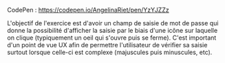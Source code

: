 CodePen : https://codepen.io/AngelinaRiet/pen/YzYJZZz

L'objectif de l'exercice est d'avoir un champ de saisie de mot de passe qui donne la possibilité d'afficher la saisie par le biais d'une icône sur laquelle on clique (typiquement un oeil qui s'ouvre puis se ferme). C'est important d'un point de vue UX afin de permettre l'utilisateur de vérifier sa saisie surtout lorsque celle-ci est complexe (majuscules puis minuscules, etc).
